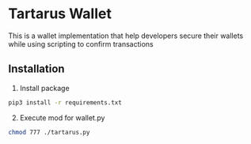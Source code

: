 # Tartarus Wallet
This is a wallet implementation that help developers secure their wallets while using scripting to confirm transactions

## Installation
1. Install package
```sh
pip3 install -r requirements.txt
```

2. Execute mod for wallet.py
```sh
chmod 777 ./tartarus.py
```
